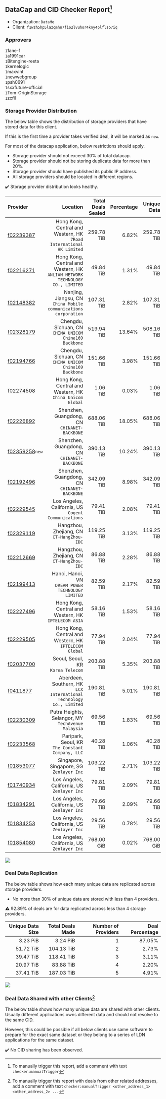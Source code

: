 ## DataCap and CID Checker Report[^1]
 - Organization: `DataMe`
 - Client: `f1wzh5hp5lazqmhn7fio2lvuhor4kny4plflso7iq`
### Approvers
`1`1ane-1<br/>`1`a1991car<br/>`1`Bitengine-reeta<br/>`1`kernelogic<br/>`1`maxvint<br/>`1`newwebgroup<br/>`1`psh0691<br/>`1`sxxfuture-official<br/>`1`Tom-OriginStorage<br/>`1`zcfil

### Storage Provider Distribution
The below table shows the distribution of storage providers that have stored data for this client.

If this is the first time a provider takes verified deal, it will be marked as `new`.

For most of the datacap application, below restrictions should apply.
 - Storage provider should not exceed 30% of total datacap.
 - Storage provider should not be storing duplicate data for more than 20%.
 - Storage provider should have published its public IP address.
 - All storage providers should be located in different regions.

✔️ Storage provider distribution looks healthy.

| Provider                                                    |                                                                        Location | Total Deals Sealed | Percentage | Unique Data | Duplicate Deals |
| :---------------------------------------------------------- | ------------------------------------------------------------------------------: | -----------------: | ---------: | ----------: | --------------: |
| [f02239387](https://filfox.info/en/address/f02239387)       |         Hong Kong, Central and Western, HK<br/>`7Road International HK Limited` |         259.78 TiB |      6.82% |  259.78 TiB |           0.00% |
| [f02216271](https://filfox.info/en/address/f02216271)       | Hong Kong, Central and Western, HK<br/>`ANLIAN NETWORK TECHNOLOGY CO., LIMITED` |          49.84 TiB |      1.31% |   49.84 TiB |           0.00% |
| [f02148382](https://filfox.info/en/address/f02148382)       |              Nanjing, Jiangsu, CN<br/>`China Mobile communications corporation` |         107.31 TiB |      2.82% |  107.31 TiB |           0.00% |
| [f02328179](https://filfox.info/en/address/f02328179)       |                       Chengdu, Sichuan, CN<br/>`CHINA UNICOM China169 Backbone` |         519.94 TiB |     13.64% |  508.16 TiB |           2.27% |
| [f02194766](https://filfox.info/en/address/f02194766)       |                       Chengdu, Sichuan, CN<br/>`CHINA UNICOM China169 Backbone` |         151.66 TiB |      3.98% |  151.66 TiB |           0.00% |
| [f02274508](https://filfox.info/en/address/f02274508)       |                    Hong Kong, Central and Western, HK<br/>`China Unicom Global` |           1.06 TiB |      0.03% |    1.06 TiB |           0.00% |
| [f02226892](https://filfox.info/en/address/f02226892)       |                                 Shenzhen, Guangdong, CN<br/>`CHINANET-BACKBONE` |         688.06 TiB |     18.05% |  688.06 TiB |           0.00% |
| [f02359258](https://filfox.info/en/address/f02359258)`new`  |                                 Shenzhen, Guangdong, CN<br/>`CHINANET-BACKBONE` |         390.13 TiB |     10.24% |  390.13 TiB |           0.00% |
| [f02192496](https://filfox.info/en/address/f02192496)       |                                 Shenzhen, Guangdong, CN<br/>`CHINANET-BACKBONE` |         342.09 TiB |      8.98% |  342.09 TiB |           0.00% |
| [f02229545](https://filfox.info/en/address/f02229545)       |                         Los Angeles, California, US<br/>`Cogent Communications` |          79.41 TiB |      2.08% |   79.41 TiB |           0.00% |
| [f02329119](https://filfox.info/en/address/f02329119)       |                                    Hangzhou, Zhejiang, CN<br/>`CT-HangZhou-IDC` |         119.25 TiB |      3.13% |  119.25 TiB |           0.00% |
| [f02212669](https://filfox.info/en/address/f02212669)       |                                    Hangzhou, Zhejiang, CN<br/>`CT-HangZhou-IDC` |          86.88 TiB |      2.28% |   86.88 TiB |           0.00% |
| [f02199413](https://filfox.info/en/address/f02199413)       |                           Hanoi, Hanoi, VN<br/>`DREAM POWER TECHNOLOGY LIMITED` |          82.59 TiB |      2.17% |   82.59 TiB |           0.00% |
| [f02227496](https://filfox.info/en/address/f02227496)       |                         Hong Kong, Central and Western, HK<br/>`IPTELECOM ASIA` |          58.16 TiB |      1.53% |   58.16 TiB |           0.00% |
| [f02229505](https://filfox.info/en/address/f02229505)       |                       Hong Kong, Central and Western, HK<br/>`IPTELECOM Global` |          77.94 TiB |      2.04% |   77.94 TiB |           0.00% |
| [f02037700](https://filfox.info/en/address/f02037700)       |                                            Seoul, Seoul, KR<br/>`Korea Telecom` |         203.88 TiB |      5.35% |  203.88 TiB |           0.00% |
| [f0411877](https://filfox.info/en/address/f0411877)         |          Aberdeen, Southern, HK<br/>`LCX International Technology Co., Limited` |         190.81 TiB |      5.01% |  190.81 TiB |           0.00% |
| [f02230309](https://filfox.info/en/address/f02230309)       |                           Putra Heights, Selangor, MY<br/>`TechAvenue Malaysia` |          69.56 TiB |      1.83% |   69.56 TiB |           0.00% |
| [f02233568](https://filfox.info/en/address/f02233568)       |                             Paripark, Seoul, KR<br/>`The Constant Company, LLC` |          40.28 TiB |      1.06% |   40.28 TiB |           0.00% |
| [f01853077](https://filfox.info/en/address/f01853077)       |                                     Singapore, Singapore, SG<br/>`Zenlayer Inc` |         103.22 TiB |      2.71% |  103.22 TiB |           0.00% |
| [f01740934](https://filfox.info/en/address/f01740934)       |                                  Los Angeles, California, US<br/>`Zenlayer Inc` |          79.81 TiB |      2.09% |   79.81 TiB |           0.00% |
| [f01834291](https://filfox.info/en/address/f01834291)       |                                  Los Angeles, California, US<br/>`Zenlayer Inc` |          79.66 TiB |      2.09% |   79.66 TiB |           0.00% |
| [f01834253](https://filfox.info/en/address/f01834253)       |                                  Los Angeles, California, US<br/>`Zenlayer Inc` |          29.56 TiB |      0.78% |   29.56 TiB |           0.00% |
| [f01854080](https://filfox.info/en/address/f01854080)       |                                  Los Angeles, California, US<br/>`Zenlayer Inc` |         768.00 GiB |      0.02% |  768.00 GiB |           0.00% |

<img src="https://raw.githubusercontent.com/data-preservation-programs/filplus-checker-assets/main/filecoin-project/filecoin-plus-large-datasets/issues/2044/1692161559270.png"/>

### Deal Data Replication
The below table shows how each many unique data are replicated across storage providers.

- No more than 30% of unique data are stored with less than 4 providers.

⚠️ 92.89% of deals are for data replicated across less than 4 storage providers.

| Unique Data Size | Total Deals Made | Number of Providers | Deal Percentage |
| ---------------: | ---------------: | ------------------: | --------------: |
|         3.23 PiB |         3.24 PiB |                   1 |          87.05% |
|        51.72 TiB |       104.13 TiB |                   2 |           2.73% |
|        39.47 TiB |       118.41 TiB |                   3 |           3.11% |
|        20.97 TiB |        83.88 TiB |                   4 |           2.20% |
|        37.41 TiB |       187.03 TiB |                   5 |           4.91% |

<img src="https://raw.githubusercontent.com/data-preservation-programs/filplus-checker-assets/main/filecoin-project/filecoin-plus-large-datasets/issues/2044/1692161560006.png"/>

### Deal Data Shared with other Clients[^3]
The below table shows how many unique data are shared with other clients.
Usually different applications owns different data and should not resolve to the same CID.

However, this could be possible if all below clients use same software to prepare for the exact same dataset or they belong to a series of LDN applications for the same dataset.

✔️ No CID sharing has been observed.

[^1]: To manually trigger this report, add a comment with text `checker:manualTrigger`

[^2]: Deals from those addresses are combined into this report as they are specified with `checker:manualTrigger`

[^3]: To manually trigger this report with deals from other related addresses, add a comment with text `checker:manualTrigger <other_address_1> <other_address_2> ...`
